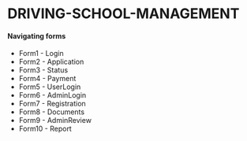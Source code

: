 # DRIVING-SCHOOL-MANAGEMENT
#### Navigating forms
- Form1 - Login
- Form2 - Application
- Form3 - Status
- Form4 - Payment
- Form5 - UserLogin
- Form6 - AdminLogin
- Form7 - Registration
- Form8 - Documents
- Form9 - AdminReview
- Form10 - Report
